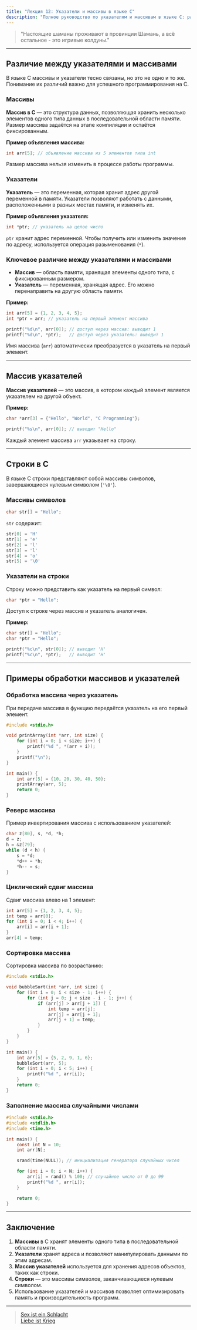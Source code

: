 ```yaml
---
title: "Лекция 12: Указатели и массивы в языке C"
description: "Полное руководство по указателям и массивам в языке C: различия, массив указателей, строки, обработка массивов, реверс, сортировка, циклический сдвиг и примеры кода для изучения."
---
```


> "Настоящие шаманы проживают в провинции Шамань, а всё остальное - это игривые колдуны."

***

## Различие между указателями и массивами

В языке C массивы и указатели тесно связаны, но это не одно и то же. Понимание их различий важно для успешного программирования на C.

### Массивы

**Массив в C** — это структура данных, позволяющая хранить несколько элементов одного типа данных в последовательной области памяти. Размер массива задаётся на этапе компиляции и остаётся фиксированным.

**Пример объявления массива:**

```c
int arr[5]; // объявление массива из 5 элементов типа int
```

Размер массива нельзя изменить в процессе работы программы.

### Указатели

**Указатель** — это переменная, которая хранит адрес другой переменной в памяти. Указатели позволяют работать с данными, расположенными в разных местах памяти, и изменять их.

**Пример объявления указателя:**

```c
int *ptr; // указатель на целое число
```

`ptr` хранит адрес переменной. Чтобы получить или изменить значение по адресу, используется операция разыменования (`*`).

### Ключевое различие между указателями и массивами

* **Массив** — область памяти, хранящая элементы одного типа, с фиксированным размером.
* **Указатель** — переменная, хранящая адрес. Его можно перенаправить на другую область памяти.

**Пример:**

```c
int arr[5] = {1, 2, 3, 4, 5};
int *ptr = arr; // указатель на первый элемент массива

printf("%d\n", arr[0]); // доступ через массив: выводит 1
printf("%d\n", *ptr);   // доступ через указатель: выводит 1
```

Имя массива (`arr`) автоматически преобразуется в указатель на первый элемент.

***

## Массив указателей

**Массив указателей** — это массив, в котором каждый элемент является указателем на другой объект.

**Пример:**

```c
char *arr[3] = {"Hello", "World", "C Programming"};

printf("%s\n", arr[0]); // выводит "Hello"
```

Каждый элемент массива `arr` указывает на строку.

***

## Строки в C

В языке C строки представляют собой массивы символов, завершающиеся нулевым символом (`'\0'`).

### Массивы символов

```c
char str[] = "Hello";
```

`str` содержит:

```c
str[0] = 'H'
str[1] = 'e'
str[2] = 'l'
str[3] = 'l'
str[4] = 'o'
str[5] = '\0'
```

### Указатели на строки

Строку можно представить как указатель на первый символ:

```c
char *ptr = "Hello";
```

Доступ к строке через массив и указатель аналогичен.

**Пример:**

```c
char str[] = "Hello";
char *ptr = "Hello";

printf("%c\n", str[0]); // выводит 'H'
printf("%c\n", *ptr);   // выводит 'H'
```

***

## Примеры обработки массивов и указателей

### Обработка массива через указатель

При передаче массива в функцию передаётся указатель на его первый элемент.

```c
#include <stdio.h>

void printArray(int *arr, int size) {
    for (int i = 0; i < size; i++) {
        printf("%d ", *(arr + i));
    }
    printf("\n");
}

int main() {
    int arr[5] = {10, 20, 30, 40, 50};
    printArray(arr, 5);
    return 0;
}
```

### Реверс массива

Пример инвертирования массива с использованием указателей:

```c
char z[80], s, *d, *h;
d = z;
h = &z[79];
while (d < h) {
    s = *d;
    *d++ = *h;
    *h-- = s;
}
```

### Циклический сдвиг массива

Сдвиг массива влево на 1 элемент:

```c
int arr[5] = {1, 2, 3, 4, 5};
int temp = arr[0];
for (int i = 0; i < 4; i++) {
    arr[i] = arr[i + 1];
}
arr[4] = temp;
```

### Сортировка массива

Сортировка массива по возрастанию:

```c
#include <stdio.h>

void bubbleSort(int *arr, int size) {
    for (int i = 0; i < size - 1; i++) {
        for (int j = 0; j < size - i - 1; j++) {
            if (arr[j] > arr[j + 1]) {
                int temp = arr[j];
                arr[j] = arr[j + 1];
                arr[j + 1] = temp;
            }
        }
    }
}

int main() {
    int arr[5] = {5, 2, 9, 1, 6};
    bubbleSort(arr, 5);
    for (int i = 0; i < 5; i++) {
        printf("%d ", arr[i]);
    }
    return 0;
}
```

### Заполнение массива случайными числами

```c
#include <stdio.h>
#include <stdlib.h>
#include <time.h>

int main() {
    const int N = 10;
    int arr[N];

    srand(time(NULL)); // инициализация генератора случайных чисел

    for (int i = 0; i < N; i++) {
        arr[i] = rand() % 100; // случайное число от 0 до 99
        printf("%d ", arr[i]);
    }

    return 0;
}
```

***

## Заключение

1. **Массивы** в C хранят элементы одного типа в последовательной области памяти.
2. **Указатели** хранят адреса и позволяют манипулировать данными по этим адресам.
3. **Массив указателей** используется для хранения адресов объектов, таких как строки.
4. **Строки** — это массивы символов, заканчивающиеся нулевым символом.
5. Использование указателей и массивов позволяет оптимизировать память и производительность программ.

***

> [Sex ist ein Schlacht <br />
> Liebe ist Krieg](https://youtu.be/70tvVuj4v5g)
